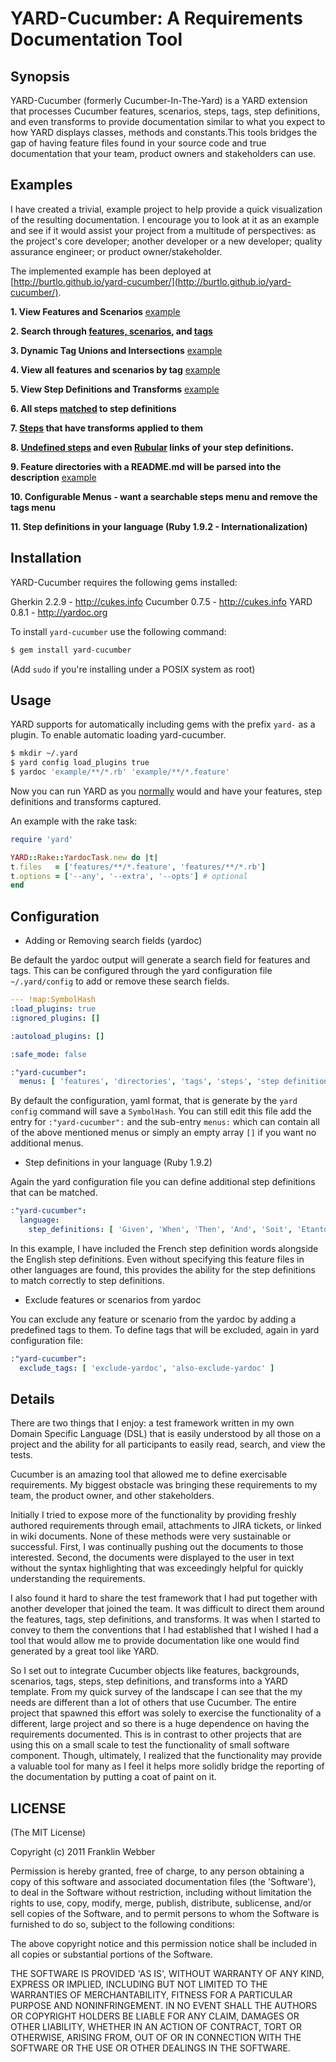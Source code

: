 # YARD-Cucumber: A Requirements Documentation Tool

## Synopsis

YARD-Cucumber (formerly Cucumber-In-The-Yard) is a YARD extension that processes
Cucumber features, scenarios, steps, tags, step definitions, and even transforms
to provide documentation similar to what you expect to how YARD displays
classes, methods and constants.This tools bridges the gap of having feature
files found in your source code and true documentation that your team, product
owners and stakeholders can use.

## Examples

I have created a trivial, example project to help provide a quick
visualization of the resulting documentation. I encourage you to look at it as
an example and see if it would assist your project from a multitude of
perspectives: as the project's core developer; another developer or a new
developer; quality assurance engineer; or product owner/stakeholder.

The implemented example has been deployed at [http://burtlo.github.io/yard-cucumber/](http://burtlo.github.io/yard-cucumber/).

**1. View Features and Scenarios** [example](http://burtlo.github.io/yard-cucumber/requirements.html)

**2. Search through [features, scenarios](http://burtlo.github.io/yard-cucumber/feature_list.html), and [tags](http://burtlo.github.io/yard-cucumber/tag_list.html)**

**3. Dynamic Tag Unions and Intersections** [example](http://burtlo.github.io/yard-cucumber/requirements/tags.html)

**4. View all features and scenarios by tag** [example](http://burtlo.github.io/yard-cucumber/requirements/tags/bvt.html)

**5. View Step Definitions and Transforms** [example](http://burtlo.github.io/yard-cucumber/requirements/step_transformers.html)

**6. All steps [matched](http://burtlo.github.io/yard-cucumber/requirements/step_transformers.html#definition_5-stepdefinition) to step definitions**

**7. [Steps](http://burtlo.github.io/yard-cucumber/requirements/step_transformers.html#step_transform7-steptransform) that have transforms applied to them**

**8. [Undefined steps](http://burtlo.github.io/yard-cucumber/requirements/step_transformers.html#undefined_steps) and even [Rubular](http://rubular.com/) links of your step definitions.**

**9. Feature directories with a README.md will be parsed into the description** [example](http://burtlo.github.io/yard-cucumber/requirements/example/child_feature.html)

**10. Configurable Menus - want a searchable steps menu and remove the tags menu**

**11. Step definitions in your language (Ruby 1.9.2 - Internationalization)**

## Installation

YARD-Cucumber requires the following gems installed:

Gherkin 2.2.9 - http://cukes.info
Cucumber 0.7.5 - http://cukes.info
YARD 0.8.1 - http://yardoc.org

To install `yard-cucumber` use the following command:

```bash
$ gem install yard-cucumber
```

(Add `sudo` if you're installing under a POSIX system as root)

## Usage

YARD supports for automatically including gems with the prefix `yard-`
as a plugin. To enable automatic loading yard-cucumber.

```bash
$ mkdir ~/.yard
$ yard config load_plugins true
$ yardoc 'example/**/*.rb' 'example/**/*.feature'
```

Now you can run YARD as you [normally](https://github.com/lsegal/yard) would and
have your features, step definitions and transforms captured.

An example with the rake task:

```ruby
require 'yard'

YARD::Rake::YardocTask.new do |t|
t.files   = ['features/**/*.feature', 'features/**/*.rb']
t.options = ['--any', '--extra', '--opts'] # optional
end
```


## Configuration

* Adding or Removing search fields (yardoc)

Be default the yardoc output will generate a search field for features and tags.
This can be configured through the yard configuration file `~/.yard/config` to
add or remove these search fields.

```yaml
--- !map:SymbolHash
:load_plugins: true
:ignored_plugins: []

:autoload_plugins: []

:safe_mode: false

:"yard-cucumber":
  menus: [ 'features', 'directories', 'tags', 'steps', 'step definitions' ]
```

By default the configuration, yaml format, that is generate by the `yard config`
command will save a `SymbolHash`. You can still edit this file add the entry for
`:"yard-cucumber":` and the sub-entry `menus:` which can contain all of the above
mentioned menus or simply an empty array `[]` if you want no additional menus.

* Step definitions in your language (Ruby 1.9.2)

Again the yard configuration file you can define additional step definitions
that can be matched.

```yaml
:"yard-cucumber":
  language:
    step_definitions: [ 'Given', 'When', 'Then', 'And', 'Soit', 'Etantdonné', 'Lorsque', 'Lorsqu', 'Alors', 'Et' ]
```

In this example, I have included the French step definition words alongside the
English step definitions. Even without specifying this feature files in other
languages are found, this provides the ability for the step definitions to match
correctly to step definitions.

* Exclude features or scenarios from yardoc

You can exclude any feature or scenario from the yardoc by adding a predefined tags to them.
To define tags that will be excluded, again in yard configuration file:

```yaml
:"yard-cucumber":
  exclude_tags: [ 'exclude-yardoc', 'also-exclude-yardoc' ]
```

## Details

There are two things that I enjoy: a test framework written in my own Domain
Specific Language (DSL) that is easily understood by all those on a project
and the ability for all participants to easily read, search, and view the tests.

Cucumber is an amazing tool that allowed me to define exercisable requirements.
My biggest obstacle was bringing these requirements to my team, the product
owner, and other stakeholders.

Initially I tried to expose more of the functionality by providing freshly
authored requirements through email, attachments to JIRA tickets, or linked in
wiki documents. None of these methods were very sustainable or successful.
First, I was continually pushing out the documents to those interested.
Second, the documents were displayed to the user in text without the syntax
highlighting that was exceedingly helpful for quickly understanding the requirements.

I also found it hard to share the test framework that I had put together with
another developer that joined the team. It was difficult to direct them around
the features, tags, step definitions, and transforms. It was when I started to
convey to them the conventions that I had established that I wished I had a
tool that would allow me to provide documentation like one would find generated
by a great tool like YARD.

So I set out to integrate Cucumber objects like features, backgrounds,
scenarios, tags, steps, step definitions, and transforms into a YARD template.
From my quick survey of the landscape I can see that the my needs are
different than a lot of others that use Cucumber.  The entire project that
spawned this effort was solely to exercise the functionality of a different,
large project and so there is a huge dependence on having the requirements
documented.  This is in contrast to other projects that are using this on a
small scale to test the functionality of small software component.  Though,
ultimately, I realized that the functionality may provide a valuable tool for
many as I feel it helps more solidly bridge the reporting of the documentation
by putting a coat of paint on it.


## LICENSE

(The MIT License)

Copyright (c) 2011 Franklin Webber

Permission is hereby granted, free of charge, to any person obtaining
a copy of this software and associated documentation files (the
'Software'), to deal in the Software without restriction, including
without limitation the rights to use, copy, modify, merge, publish,
distribute, sublicense, and/or sell copies of the Software, and to
permit persons to whom the Software is furnished to do so, subject to
the following conditions:

The above copyright notice and this permission notice shall be
included in all copies or substantial portions of the Software.

THE SOFTWARE IS PROVIDED 'AS IS', WITHOUT WARRANTY OF ANY KIND,
EXPRESS OR IMPLIED, INCLUDING BUT NOT LIMITED TO THE WARRANTIES OF
MERCHANTABILITY, FITNESS FOR A PARTICULAR PURPOSE AND NONINFRINGEMENT.
IN NO EVENT SHALL THE AUTHORS OR COPYRIGHT HOLDERS BE LIABLE FOR ANY
CLAIM, DAMAGES OR OTHER LIABILITY, WHETHER IN AN ACTION OF CONTRACT,
TORT OR OTHERWISE, ARISING FROM, OUT OF OR IN CONNECTION WITH THE
SOFTWARE OR THE USE OR OTHER DEALINGS IN THE SOFTWARE.
